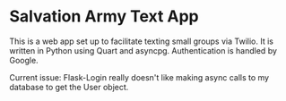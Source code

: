 # Salvation Army Text App

This is a web app set up to facilitate texting small groups via Twilio.  It is written in 
Python using Quart and asyncpg.  Authentication is handled by Google.

Current issue: Flask-Login really doesn't like making async calls to my database to get 
the User object.

